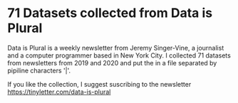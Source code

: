 # 71 Datasets collected from Data is Plural

Data is Plural is a weekly newsletter from Jeremy Singer-Vine, a journalist and a computer programmer based in New York City.
I collected 71 datasets from newsletters from 2019 and 2020 and put the in a file separated by pipiline characters '|'.

If you like the collection, I suggest suscribing to the newsletter https://tinyletter.com/data-is-plural
